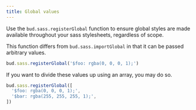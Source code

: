 ```yaml
---
title: Global values
---
```


Use the `bud.sass.registerGlobal` function to ensure global styles are made available throughout your sass stylesheets, regardless of scope.

This function differs from `bud.sass.importGlobal` in that it can be passed arbitrary values.

```ts
bud.sass.registerGlobal('$foo: rgba(0, 0, 0, 1);')
```

If you want to divide these values up using an array, you may do so.

```ts
bud.sass.registerGlobal([
  '$foo: rgba(0, 0, 0, 1);',
  '$bar: rgba(255, 255, 255, 1);',
])
```
